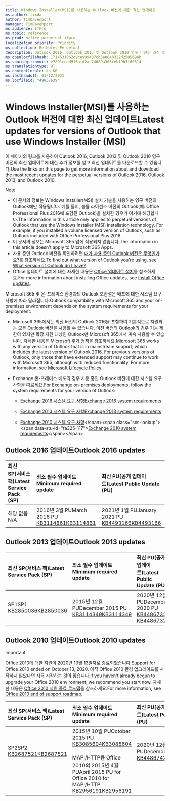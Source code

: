 ```yaml
---
title: Windows Installer(MSI)를 사용하는 Outlook 버전에 대한 최신 업데이트
ms.author: timda
author: TimDavenport
manager: TimDavenport
ms.audience: ITPro
ms.topic: reference
ms.prod: office-perpetual-itpro
localization_priority: Priority
ms.collection: RelNotes_Perpetual
description: Outlook 2016, Outlook 2013 및 Outlook 2010 영구 버전의 최신 업데이트 정보에 대한 링크를 IT 전문가에게 제공합니다.
ms.openlocfilehash: 1714531062c9ce999437cb5a80a0322d258569ab
ms.sourcegitcommit: e7891ceed915afd2ae74689a366cebf9b3f60614
ms.translationtype: HT
ms.contentlocale: ko-KR
ms.lasthandoff: 01/12/2021
ms.locfileid: "49837639"
---
```

# <a name="latest-updates-for-versions-of-outlook-that-use-windows-installer-msi"></a><span data-ttu-id="fa325-103">Windows Installer(MSI)를 사용하는 Outlook 버전에 대한 최신 업데이트</span><span class="sxs-lookup"><span data-stu-id="fa325-103">Latest updates for versions of Outlook that use Windows Installer (MSI)</span></span>

<span data-ttu-id="fa325-104">이 페이지의 링크를 사용하여 Outlook 2016, Outlook 2013 및 Outlook 2010 영구 버전의 최신 업데이트에 대한 추가 정보를 얻고 최신 업데이트를 다운로드할 수 있습니다.</span><span class="sxs-lookup"><span data-stu-id="fa325-104">Use the links on this page to get more information about and download the most recent updates for the perpetual versions of Outlook 2016, Outlook 2013, and Outlook 2010.</span></span>
  
> [!NOTE]
> - <span data-ttu-id="fa325-p101">이 문서의 정보는 Windows Installer(MSI) 설치 기술을 사용하는 영구 버전의 Outlook에만 적용됩니다. 예를 들어, 볼륨 라이선스 버전의 Outlook(예: Office Professional Plus 2016에 포함된 Outlook)을 설치한 경우가 여기에 해당합니다.</span><span class="sxs-lookup"><span data-stu-id="fa325-p101">The information in this article only applies to perpetual versions of Outlook that use the Windows Installer (MSI) installation technology. For example, if you installed a volume licensed version of Outlook, such as Outlook included with Office Professional Plus 2016.</span></span>
> - <span data-ttu-id="fa325-107">이 문서의 정보는 Microsoft 365 앱에 적용되지 않습니다.</span><span class="sxs-lookup"><span data-stu-id="fa325-107">The information in this article doesn't apply to Microsoft 365 Apps.</span></span>
> - <span data-ttu-id="fa325-108">사용 중인 Outlook 버전을 확인하려면 [내가 사용 중인 Outlook 버전은 무엇인가요?](https://support.office.com/article/b3a9568c-edb5-42b9-9825-d48d82b2257c)를 참조하세요.</span><span class="sxs-lookup"><span data-stu-id="fa325-108">To find out what version of Outlook you're using, see [What version of Outlook do I have?](https://support.office.com/article/b3a9568c-edb5-42b9-9825-d48d82b2257c)</span></span>
> - <span data-ttu-id="fa325-109">Office 업데이트 설치에 대한 자세한 내용은 [Office 업데이트 설치](https://support.office.com/article/2ab296f3-7f03-43a2-8e50-46de917611c5)를 참조하세요.</span><span class="sxs-lookup"><span data-stu-id="fa325-109">For more information about installing Office updates, see [Install Office updates](https://support.office.com/article/2ab296f3-7f03-43a2-8e50-46de917611c5).</span></span> 
  
<span data-ttu-id="fa325-110">Microsoft 365 및 온-프레미스 환경과의 Outlook 호환성은 배포에 대한 시스템 요구 사항에 따라 달라집니다.</span><span class="sxs-lookup"><span data-stu-id="fa325-110">Outlook compatibility with Microsoft 365 and your on-premises environment depends on the system requirements for your deployment:</span></span>
  
- <span data-ttu-id="fa325-p102">Microsoft 365에서는 최신 버전의 Outlook 2016을 포함하여 기본적으로 지원되는 모든 Outlook 버전을 사용할 수 있습니다. 이전 버전의 Outlook의 경우 기능 제한이 있지만 확장 지원 대상인 Outlook만 Microsoft 365에서 계속 사용할 수 있습니다. 자세한 내용은 [Microsoft 주기 정책](https://support.microsoft.com/lifecycle)을 참조하세요.</span><span class="sxs-lookup"><span data-stu-id="fa325-p102">Microsoft 365 works with any version of Outlook that is in mainstream support, which includes the latest version of Outlook 2016. For previous versions of Outlook, only those that have extended support may continue to work with Microsoft 365, although with reduced functionality. For more information, see [Microsoft Lifecycle Policy](https://support.microsoft.com/lifecycle).</span></span>
    
- <span data-ttu-id="fa325-114">Exchange 온-프레미스 배포의 경우 사용 중인 Outlook 버전에 대한 시스템 요구 사항을 따르세요.</span><span class="sxs-lookup"><span data-stu-id="fa325-114">For Exchange on-premises deployments, follow the system requirements for your version of Outlook:</span></span>
    
  - [<span data-ttu-id="fa325-115">Exchange 2016 시스템 요구 사항</span><span class="sxs-lookup"><span data-stu-id="fa325-115">Exchange 2016 system requirements</span></span>](https://docs.microsoft.com/Exchange/plan-and-deploy/system-requirements)
    
  - [<span data-ttu-id="fa325-116">Exchange 2013 시스템 요구 사항</span><span class="sxs-lookup"><span data-stu-id="fa325-116">Exchange 2013 system requirements</span></span>](https://docs.microsoft.com/exchange/exchange-2013-system-requirements-exchange-2013-help)
    
  - <span data-ttu-id="fa325-117">[Exchange 2010 시스템 요구 사항](https://docs.microsoft.com/previous-versions/office/exchange-server-2010/aa996719(v=exchg.141))</span><span class="sxs-lookup"><span data-stu-id="fa325-117">[Exchange 2010 system requirements](https://docs.microsoft.com/previous-versions/office/exchange-server-2010/aa996719(v=exchg.141))</span></span>

   
## <a name="outlook-2016-updates"></a><span data-ttu-id="fa325-118">Outlook 2016 업데이트</span><span class="sxs-lookup"><span data-stu-id="fa325-118">Outlook 2016 updates</span></span>

|<span data-ttu-id="fa325-119">**최신 SP(서비스 팩)**</span><span class="sxs-lookup"><span data-stu-id="fa325-119">**Latest Service Pack (SP)**</span></span>|<span data-ttu-id="fa325-120">**최소 필수 업데이트**</span><span class="sxs-lookup"><span data-stu-id="fa325-120">**Minimum required update**</span></span>|<span data-ttu-id="fa325-121">**최신 PU(공개 업데이트)**</span><span class="sxs-lookup"><span data-stu-id="fa325-121">**Latest Public Update (PU)**</span></span>|
|:-----|:-----|:-----|
|<span data-ttu-id="fa325-122">해당 없음</span><span class="sxs-lookup"><span data-stu-id="fa325-122">N/A</span></span>  <br/> |<span data-ttu-id="fa325-123">2016년 3월 PU</span><span class="sxs-lookup"><span data-stu-id="fa325-123">March 2016 PU</span></span> <br/>[<span data-ttu-id="fa325-124">KB3114861</span><span class="sxs-lookup"><span data-stu-id="fa325-124">KB3114861</span></span>](https://support.microsoft.com/help/3114861) <br/> |<span data-ttu-id="fa325-125">2021년 1월 PU</span><span class="sxs-lookup"><span data-stu-id="fa325-125">January 2021 PU</span></span> <br/>[<span data-ttu-id="fa325-126">KB4493166</span><span class="sxs-lookup"><span data-stu-id="fa325-126">KB4493166</span></span>](https://support.microsoft.com/help/4493166) 

## <a name="outlook-2013-updates"></a><span data-ttu-id="fa325-127">Outlook 2013 업데이트</span><span class="sxs-lookup"><span data-stu-id="fa325-127">Outlook 2013 updates</span></span>

|<span data-ttu-id="fa325-128">**최신 SP(서비스 팩)**</span><span class="sxs-lookup"><span data-stu-id="fa325-128">**Latest Service Pack (SP)**</span></span>|<span data-ttu-id="fa325-129">**최소 필수 업데이트**</span><span class="sxs-lookup"><span data-stu-id="fa325-129">**Minimum required update**</span></span>|<span data-ttu-id="fa325-130">**최신 PU(공개 업데이트)**</span><span class="sxs-lookup"><span data-stu-id="fa325-130">**Latest Public Update (PU)**</span></span>|
|:-----|:-----|:-----|
|<span data-ttu-id="fa325-131">SP1</span><span class="sxs-lookup"><span data-stu-id="fa325-131">SP1</span></span>  <br/>[<span data-ttu-id="fa325-132">KB2850036</span><span class="sxs-lookup"><span data-stu-id="fa325-132">KB2850036</span></span>](https://go.microsoft.com/fwlink/p/?LinkId=512538) <br/> |<span data-ttu-id="fa325-133">2015년 12월 PU</span><span class="sxs-lookup"><span data-stu-id="fa325-133">December 2015 PU</span></span> <br/>[<span data-ttu-id="fa325-134">KB3114349</span><span class="sxs-lookup"><span data-stu-id="fa325-134">KB3114349</span></span>](https://support.microsoft.com/kb/3114349) <br/> |<span data-ttu-id="fa325-135">2020년 12월 PU</span><span class="sxs-lookup"><span data-stu-id="fa325-135">December 2020 PU</span></span> <br/>[<span data-ttu-id="fa325-136">KB4486732 </span><span class="sxs-lookup"><span data-stu-id="fa325-136">KB4486732 </span></span>](https://support.microsoft.com/help/4486732 )  |
   
## <a name="outlook-2010-updates"></a><span data-ttu-id="fa325-137">Outlook 2010 업데이트</span><span class="sxs-lookup"><span data-stu-id="fa325-137">Outlook 2010 updates</span></span>
> [!IMPORTANT]
> <span data-ttu-id="fa325-138">Office 2010에 대한 지원이 2020년 10월 13일자로 종료되었습니다.</span><span class="sxs-lookup"><span data-stu-id="fa325-138">Support for Office 2010 ended on October 13, 2020.</span></span> <span data-ttu-id="fa325-139">아직 Office 2010 환경 업그레이드를 시작하지 않았다면 지금 시작하는 것이 좋습니다.</span><span class="sxs-lookup"><span data-stu-id="fa325-139">If you haven't already begun to upgrade your Office 2010 environment, we recommend you start now.</span></span> <span data-ttu-id="fa325-140">자세한 내용은 [Office 2010 지원 종료 로드맵](https://docs.microsoft.com/DeployOffice/office-2010-end-support-roadmap)을 참조하세요.</span><span class="sxs-lookup"><span data-stu-id="fa325-140">For more information, see [Office 2010 end of support roadmap](https://docs.microsoft.com/DeployOffice/office-2010-end-support-roadmap).</span></span>

|<span data-ttu-id="fa325-141">**최신 SP(서비스 팩)**</span><span class="sxs-lookup"><span data-stu-id="fa325-141">**Latest Service Pack (SP)**</span></span>|<span data-ttu-id="fa325-142">**최소 필수 업데이트**</span><span class="sxs-lookup"><span data-stu-id="fa325-142">**Minimum required update**</span></span>|<span data-ttu-id="fa325-143">**최신 PU(공개 업데이트)**</span><span class="sxs-lookup"><span data-stu-id="fa325-143">**Latest Public Update (PU)**</span></span>|
|:-----|:-----|:-----|
|<span data-ttu-id="fa325-144">SP2</span><span class="sxs-lookup"><span data-stu-id="fa325-144">SP2</span></span> <br/>[<span data-ttu-id="fa325-145">KB2687521</span><span class="sxs-lookup"><span data-stu-id="fa325-145">KB2687521</span></span>](https://go.microsoft.com/fwlink/p/?LinkId=512542) <br><br><br><br/> |<span data-ttu-id="fa325-146">2015년 10월 PU</span><span class="sxs-lookup"><span data-stu-id="fa325-146">October 2015 PU</span></span> <br/> [<span data-ttu-id="fa325-147">KB3085604</span><span class="sxs-lookup"><span data-stu-id="fa325-147">KB3085604</span></span>](https://support.microsoft.com/kb/3085604) <br/><br/>  <span data-ttu-id="fa325-148">MAPI/HTTP용 Office 2010의 2015년 4월 PU</span><span class="sxs-lookup"><span data-stu-id="fa325-148">April 2015 PU for Office 2010 for MAPI/HTTP</span></span> <br/> [<span data-ttu-id="fa325-149">KB2956191</span><span class="sxs-lookup"><span data-stu-id="fa325-149">KB2956191</span></span>](https://support.microsoft.com/help/2956191/april-14-2015-update-for-office-2010-kb2956191) <br/> |<span data-ttu-id="fa325-150">2020년 12월 PU</span><span class="sxs-lookup"><span data-stu-id="fa325-150">December 2020 PU</span></span> <br/>[<span data-ttu-id="fa325-151">KB4486742</span><span class="sxs-lookup"><span data-stu-id="fa325-151">KB4486742</span></span>](https://support.microsoft.com/help/4486742) <br><br><br><br/>|
   

